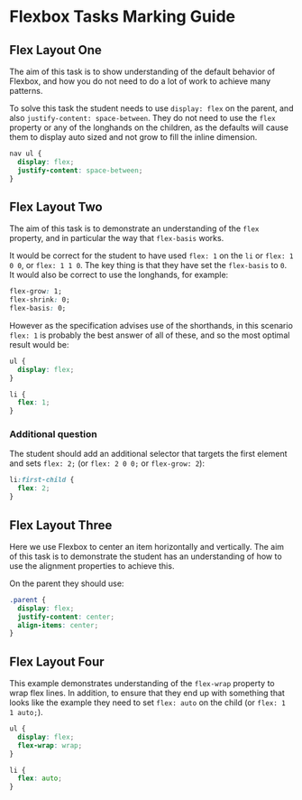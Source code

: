 # Flexbox Tasks Marking Guide

## Flex Layout One

The aim of this task is to show understanding of the default behavior of Flexbox, and how you do not need to do a lot of work to achieve many patterns.

To solve this task the student needs to use `display: flex` on the parent, and also `justify-content: space-between`. They do not need to use the `flex` property or any of the longhands on the children, as the defaults will cause them to display auto sized and not grow to fill the inline dimension.

```css
nav ul {
  display: flex;
  justify-content: space-between;
}
```

## Flex Layout Two

The aim of this task is to demonstrate an understanding of the `flex` property, and in particular the way that `flex-basis` works.

It would be correct for the student to have used `flex: 1` on the `li` or `flex: 1 0 0`, or `flex: 1 1 0`. The key thing is that they have set the `flex-basis` to `0`. It would also be correct to use the longhands, for example:

```css
flex-grow: 1;
flex-shrink: 0;
flex-basis: 0;
```

However as the specification advises use of the shorthands, in this scenario `flex: 1` is probably the best answer of all of these, and so the most optimal result would be:

```css
ul {
  display: flex;
}

li {
  flex: 1;
}
```

### Additional question

The student should add an additional selector that targets the first element and sets `flex: 2;` (or `flex: 2 0 0;` or `flex-grow: 2`):

```css
li:first-child {
  flex: 2;
}
```

## Flex Layout Three

Here we use Flexbox to center an item horizontally and vertically. The aim of this task is to demonstrate the student has an understanding of how to use the alignment properties to achieve this.

On the parent they should use:

```css
.parent {
  display: flex;
  justify-content: center;
  align-items: center;
}
```

## Flex Layout Four

This example demonstrates understanding of the `flex-wrap` property to wrap flex lines. In addition, to ensure that they end up with something that looks like the example they need to set `flex: auto` on the child (or `flex: 1 1 auto;`).

```css
ul {
  display: flex;
  flex-wrap: wrap;
}

li {
  flex: auto;
}
```
